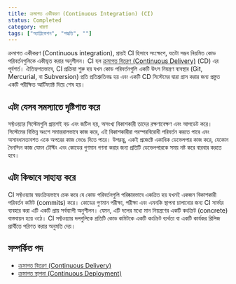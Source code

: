 ```yaml
---
title: ক্রমাগত একীকরণ (Continuous Integration) (CI)
status: Completed 
category: ধারণা
tags: ["অ্যাপ্লিকেশন", "পদ্ধতি", ""]
---
```


ক্রমাগত একীকরণ (Continuous integration), প্রায়ই CI হিসাবে সংক্ষেপে, যতটা সম্ভব নিয়মিত কোড পরিবর্তনগুলিকে একীভূত করার অনুশীলন। 
CI হল [ক্রমাগত বিতরণ (Continuous Delivery)](/bn/continuous-delivery/) (CD) এর পূর্বশর্ত। 
ঐতিহ্যগতভাবে, CI প্রক্রিয়া শুরু হয় যখন কোড পরিবর্তনগুলি একটি উৎস নিয়ন্ত্রণ ব্যবস্থার (Git, Mercurial, বা Subversion) প্রতি প্রতিশ্রুতিবদ্ধ হয় এবং একটি CD সিস্টেমের দ্বারা গ্রাস করার জন্য প্রস্তুত একটি পরীক্ষিত আর্টিফ্যাক্ট দিয়ে শেষ হয়। 

## এটা যেসব সমস্যাতে দৃষ্টিপাত করে

সফ্টওয়্যার সিস্টেমগুলি প্রায়শই বড় এবং জটিল হয়, অসংখ্য বিকাশকারী তাদের রক্ষণাবেক্ষণ এবং আপডেট করে। 
সিস্টেমের বিভিন্ন অংশে সমান্তরালভাবে কাজ করে, এই বিকাশকারীরা পরস্পরবিরোধী পরিবর্তন করতে পারে এবং অসাবধানতাবশত একে অপরের কাজ ভেঙে দিতে পারে। 
উপরন্তু, একই প্রজেক্টে একাধিক ডেভেলপার কাজ করে, যেকোন দৈনন্দিন কাজ যেমন টেস্টিং এবং কোডের গুণমান গণনা করার জন্য প্রতিটি ডেভেলপারকে সময় নষ্ট করে বারবার করতে হবে।

## এটা কিভাবে সাহায্য করে

CI সফ্টওয়্যার স্বয়ংক্রিয়ভাবে চেক করে যে কোড পরিবর্তনগুলি পরিষ্কারভাবে একত্রিত হয় যখনই একজন বিকাশকারী পরিবর্তন কমিট (commits) করে। 
কোডের গুণমান পরীক্ষা, পরীক্ষা এবং এমনকি স্থাপনা চালানোর জন্য CI সার্ভার ব্যবহার করা এটি একটি প্রায় সর্বব্যাপী অনুশীলন। 
যেমন, এটি দলের মধ্যে মান নিয়ন্ত্রণের একটি কংক্রিট (concrete) বাস্তবায়ন হয়ে ওঠে। 
CI সফ্টওয়্যার দলগুলিকে প্রতিটি কোড কমিটকে একটি কংক্রিট ব্যর্থতা বা একটি কার্যকর রিলিজ প্রার্থীতে পরিণত করার অনুমতি দেয়।

## সম্পর্কিত পদ

* [ক্রমাগত বিতরণ (Continuous Delivery)](/bn/continuous-delivery/)
* [ক্রমাগত স্থাপনা (Continuous Deployment)](/bn/continuous-deployment/)
